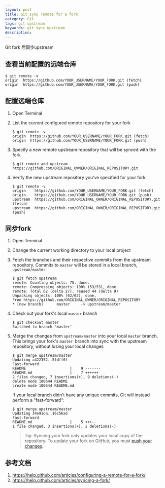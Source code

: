 ```yaml
---
layout: post
title: Git sync remote for a fork
category: Git
tags: git upstream
keywords: git sync upstream
description:
---
```


Git fork 后同步upstream

## 查看当前配置的远端仓库

```
$ git remote -v
origin  https://github.com/YOUR_USERNAME/YOUR_FORK.git (fetch)
origin  https://github.com/YOUR_USERNAME/YOUR_FORK.git (push)
```

## 配置远端仓库

1. Open Terminal

2. List the current configured remote repository for your fork

    ```
    $ git remote -v
    origin  https://github.com/YOUR_USERNAME/YOUR_FORK.git (fetch)
    origin  https://github.com/YOUR_USERNAME/YOUR_FORK.git (push)
    ```

3. Specify a new remote upstream repository that will be synced with the fork

    ```
    $ git remote add upstream https://github.com/ORIGINAL_OWNER/ORIGINAL_REPOSITORY.git
    ```

4. Verify the new upstream repository you've specified for your fork.

    ```
    $ git remote -v
    origin    https://github.com/YOUR_USERNAME/YOUR_FORK.git (fetch)
    origin    https://github.com/YOUR_USERNAME/YOUR_FORK.git (push)
    upstream  https://github.com/ORIGINAL_OWNER/ORIGINAL_REPOSITORY.git (fetch)
    upstream  https://github.com/ORIGINAL_OWNER/ORIGINAL_REPOSITORY.git (push)
    ```

## 同步fork

1. Open Terminal

2. Change the current working directory to your local project

3. Fetch the branches and their respective commits from the upstream repository. Commits to `master` will be stored in a local branch, `upstream/master`

    ```
    $ git fetch upstream
    remote: Counting objects: 75, done.
    remote: Compressing objects: 100% (53/53), done.
    remote: Total 62 (delta 27), reused 44 (delta 9)
    Unpacking objects: 100% (62/62), done.
    From https://github.com/ORIGINAL_OWNER/ORIGINAL_REPOSITORY
    * [new branch]      master     -> upstream/master
    ```

4. Check out your fork's local `master` branch

    ```
    $ git checkout master
    Switched to branch 'master'
    ```

5. Merge the changes from `upstream/master` into your local `master` branch. This brings your fork's `master `branch into sync with the upstream repository, without losing your local changes

    ```
    $ git merge upstream/master
    Updating a422352..5fdff0f
    Fast-forward
    README                    |    9 -------
    README.md                 |    7 ++++++
    2 files changed, 7 insertions(+), 9 deletions(-)
    delete mode 100644 README
    create mode 100644 README.md
    ```

    If your local branch didn't have any unique commits, Git will instead perform a "fast-forward":

    ```
    $ git merge upstream/master
    Updating 34e91da..16c56ad
    Fast-forward
    README.md                 |    5 +++--
    1 file changed, 3 insertions(+), 2 deletions(-)
    ```

   > Tip: Syncing your fork only updates your local copy of the repository. To update your fork on GitHub, you must [push your changes](https://help.github.com/articles/pushing-to-a-remote).

## 参考文档

1. https://help.github.com/articles/configuring-a-remote-for-a-fork/
2. https://help.github.com/articles/syncing-a-fork/